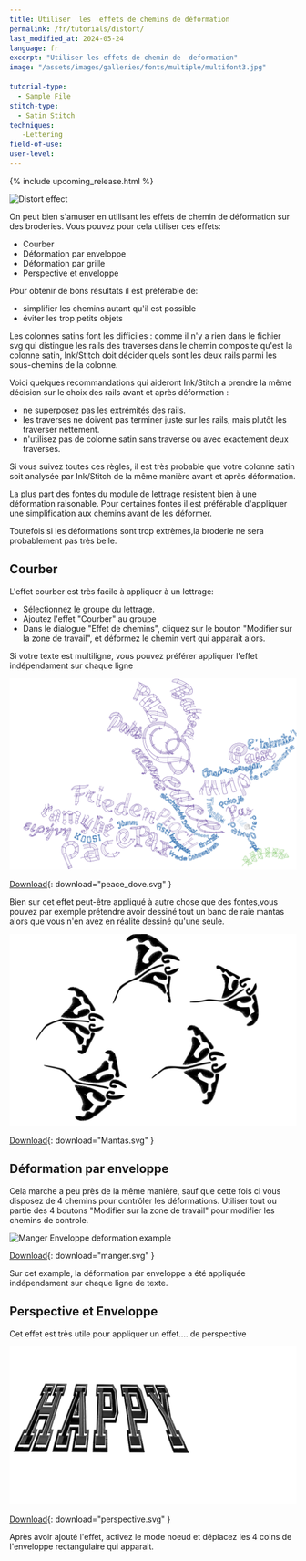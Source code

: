 ```yaml
---
title: Utiliser  les  effets de chemins de déformation
permalink: /fr/tutorials/distort/
last_modified_at: 2024-05-24
language: fr
excerpt: "Utiliser les effets de chemin de  deformation"
image: "/assets/images/galleries/fonts/multiple/multifont3.jpg"

tutorial-type:
  - Sample File
stitch-type: 
  - Satin Stitch
techniques:
   -Lettering
field-of-use:
user-level: 
---
```

{% include upcoming_release.html %}

![Distort effect](/assets/images/galleries/fonts/multiple/multifont3.jpg)

On  peut bien s'amuser en utilisant les effets de chemin de déformation sur des broderies. Vous pouvez pour cela utiliser ces effets:
* Courber
* Déformation par enveloppe
* Déformation par grille
* Perspective et enveloppe

Pour obtenir de bons résultats il est préférable  de: 
* simplifier les chemins  autant qu'il est possible
* éviter les trop petits objets

Les  colonnes satins font  les  difficiles : comme il n'y a rien dans le fichier svg qui distingue les rails des traverses dans le chemin composite qu'est la colonne satin, Ink/Stitch doit décider quels sont les deux rails parmi les  sous-chemins de la colonne.


Voici quelques recommandations  qui aideront Ink/Stitch a prendre la même décision sur le choix des  rails avant et après déformation :


- ne superposez pas  les extrémités des rails.
- les traverses  ne doivent  pas terminer  juste  sur les rails, mais plutôt les traverser nettement.
- n'utilisez pas de  colonne  satin sans traverse ou avec exactement deux traverses.

Si vous suivez  toutes ces  règles, il est très probable que votre colonne satin soit analysée par Ink/Stitch  de la même manière avant et après déformation.

La plus part des fontes du module de lettrage resistent bien à une déformation raisonable. Pour certaines fontes il est préférable d'appliquer une simplification aux chemins avant de les déformer.

Toutefois si  les déformations  sont trop extrèmes,la broderie ne sera probablement pas très belle.



## Courber

L'effet courber est très facile à appliquer à un lettrage:

* Sélectionnez le groupe du lettrage. 
* Ajoutez l'effet "Courber" au groupe
* Dans le dialogue "Effet de chemins", cliquez sur le bouton  "Modifier sur la zone de travail",
et déformez le chemin vert qui apparait alors.


Si votre texte est multiligne, vous pouvez préférer appliquer l'effet indépendament sur chaque ligne
 
![Lettering Bend Example](/assets/images/tutorials/distort/peace_dove.svg)

[Download](/assets/images/tutorials/distort/peace_dove.svg){: download="peace_dove.svg" }

Bien sur cet effet peut-être appliqué à autre chose que des fontes,vous pouvez par  exemple prétendre avoir dessiné tout
un banc de raie mantas alors que vous n'en avez en réalité dessiné qu'une seule.

![Mantas Bend Example](/assets/images/tutorials/distort/Mantas.svg)

[Download](/assets/images/tutorials/distort/Mantas.svg){: download="Mantas.svg" }

## Déformation par enveloppe

Cela marche a peu près de la même manière, sauf que cette fois ci vous disposez de 4 chemins pour contrôler les déformations.
Utiliser tout ou partie des  4 boutons "Modifier sur la zone de travail" pour modifier  les chemins de  controle.

![Manger Enveloppe deformation example](/assets/images/tutorials/distort/manger.svg)

[Download](/assets/images/tutorials/distort/manger.svg){: download="manger.svg" }

Sur cet example,  la déformation par enveloppe a été appliquée  indépendament sur chaque ligne de texte.

## Perspective et Enveloppe
Cet effet est très utile pour appliquer un effet.... de perspective


![perspective example](/assets/images/tutorials/distort/perspective.svg)

[Download](/assets/images/tutorials/distort/manger.svg){: download="perspective.svg" }

Après avoir ajouté l'effet, activez le mode noeud et déplacez  les 4 coins de l'enveloppe rectangulaire qui apparait.





